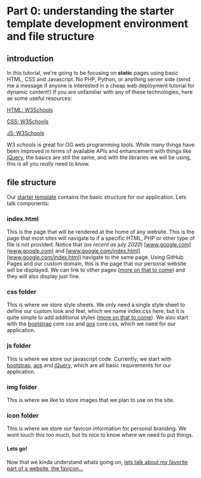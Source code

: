 # Part 0: understanding the starter template development environment and file structure


## introduction
In this tutorial, we're going to be focusing on **static** pages using basic HTML, CSS and Javascript. No PHP, Python, or anything server side (send me a message if anyone is interested in a cheap web deployment tutorial for dynamic content!) If you are unfamiliar with any of these technologies, here ae some useful resources:

[HTML: W3Schools](https://www.w3schools.com/html/default.asp)

[CSS: W3Schools](https://www.w3schools.com/css/default.asp)

[JS: W3Schools](https://www.w3schools.com/js/default.asp)

W3 schools is great for OG web programming tools. While many things have been improved in terms of available APIs and enhancement with things like [jQuery](https://jquery.com/), the basics are still the same, and with the libraries we will be using, this is all you *really* need to know.

## file structure
Our [starter template](../starter_template) contains the basic structure for our application. Lets talk components:

### index.html

This is the page that will be rendered at the home of any website. This is the page that most sites will navigate to if a specific HTML, PHP or other type of file is not provided. Notice that (*as recent as july 2020*) [www.google.com](www.google.com) and [www.google.com/index.html](www.google.com/index.html) navigate to the same page. Using GitHub Pages and our custom domain, this is the page that our personal website will be displayed. We can link to other pages ([more on that to come](6.Dynamic_Content.md)) and they will also display just fine.

### css folder
This is where we store style sheets. We only need a single style sheet to define our custom look and feel, which we name index.css here, but it is quite simple to add additional styles ([more on that to come](4.CSS_Basics.md)). We also start with the [bootstrap](https://getbootstrap.com/) core css and [aos](https://michalsnik.github.io/aos/) core css, which we need for our application.

### js folder
This is where we store our javascript code. Currently, we start with [bootstrap](https://getbootstrap.com/), [aos](https://michalsnik.github.io/aos/) and [jQuery](https://jquery.com/), which are all basic requirements for our application.

### img folder
This is where we like to store images that we plan to use on the site.

### icon folder
This is where we store our favicon information for personal branding. We wont touch this too much, but its nice to know where we need to put things.

#### Lets go!
Now that we kinda understand whats going on, [lets talk about my favorite part of a website, the favicon...](1.Favicons.md)
